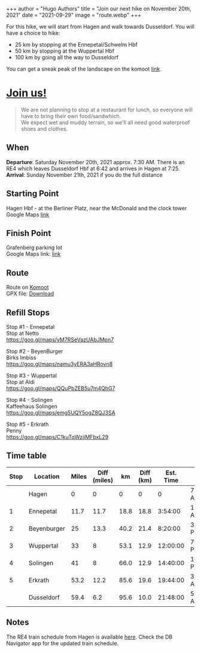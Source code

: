 +++
author = "Hugo Authors"
title = "Join our next hike on November 20th, 2021"
date = "2021-09-29"
image = "route.webp"
+++

For this hike, we will start from Hagen and walk towards Dusseldorf.
You will have a choice to hike:  
- 25 km by stopping at the Ennepetal/Schwelm Hbf
- 50 km by stopping at the Wuppertal Hbf
- 100 km by going all the way to Dusseldorf

You can get a sneak peak of the landscape on the komoot [link](https://www.komoot.com/tour/502046977).

# [Join us!](/join-us/)

> We are not planning to stop at a restaurant for lunch, so everyone will have to bring their own food/sandwhich.   
> We expect wet and muddy terrain, so we'll all need good waterproof shoes and clothes.
  


## When
**Departure**: Saturday November 20th, 2021 approx. 7:30 AM. There is an RE4 which leaves Dusseldorf Hbf at 6:42 and arrives in Hagen at 7:25.     
**Arrival**: Sunday November 21th, 2021 if you do the full distance  

## Starting Point  
Hagen Hbf - at the Berliner Platz, near the McDonald and the clock tower  
Google Maps [link](https://www.google.com/maps/@51.3619643,7.4616263,3a,75y,163.2h,106.84t/data=!3m8!1e1!3m6!1sAF1QipNqQ3MBa7fulHKoTJCSKp6_7ejxZ3oeccXoBxJG!2e10!3e11!6shttps:%2F%2Flh5.googleusercontent.com%2Fp%2FAF1QipNqQ3MBa7fulHKoTJCSKp6_7ejxZ3oeccXoBxJG%3Dw203-h100-k-no-pi0.65721107-ya36.5048-ro0.6529482-fo100!7i7200!8i3600) 

## Finish Point  
Grafenberg parking lot  
Google Maps link: [link](https://goo.gl/maps/eaMJPb4FLPMyKU738)   

## Route
Route on [Komoot](https://www.komoot.com/tour/502046977)    
GPX file: [Download](fools100-2.gpx)

## Refill Stops   
Stop #1 -  Ennepetal  
Stop at Netto  
https://goo.gl/maps/yM7RSeVazUAbJMpn7  

Stop #2 - BeyenBurger  
Birks Imbiss  
https://goo.gl/maps/namu3yERA3aHRovn8  
  
Stop #3 - Wuppertal   
Stop at Aldi  
https://goo.gl/maps/QQuPbZEB5u7m4QhG7

Stop #4 -  Solingen  
Kaffeehaus Solingen  
https://goo.gl/maps/emg5UQY5ogZ8QJ3SA

Stop #5 - Erkrath   
Penny  
https://goo.gl/maps/C1kuTqWzjiMFbxL29  

## Time table
| Stop | Location    | Miles | Diff (miles) | km   | Diff (km) | Est. Time | Est. Clock  |
|------|-------------|-------|--------------|------|-----------|-----------|-------------|
|      | Hagen       |     0 |            0 |    0 |         0 |         0 |  7:15:00 AM |
|    1 | Ennepetal   |  11.7 |         11.7 | 18.8 |      18.8 |   3:54:00 | 11:24:00 AM |
|    2 | Beyenburger |    25 |         13.3 | 40.2 |      21.4 |   8:20:00 |  3:50:00 PM |
|    3 | Wuppertal   |    33 |            8 | 53.1 |      12.9 |  12:00:00 |  7:30:00 PM |
|    4 | Solingen    |    41 |            8 | 66.0 |      12.9 |  14:40:00 | 10:10:00 PM |
|    5 | Erkrath     |  53.2 |         12.2 | 85.6 |      19.6 |  19:44:00 |  3:14:00 AM |
|      | Dusseldorf  |  59.4 |          6.2 | 95.6 |      10.0 |  21:48:00 |  5:18:00 AM |


## Notes
The RE4 train schedule from Hagen is available [here](Result.pdf). Check the DB Navigator app for the updated train schedule. 
